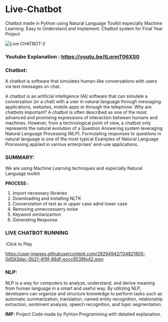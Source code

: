 # Live-Chatbot

Chatbot made in Python using Natural Language Toolkit especially Machine Learning. Easy to Understand and Implement. Chatbot system for Final Year Project 

![Live CHATBOT-2](https://user-images.githubusercontent.com/28294942/134822533-35c1e851-1dde-44d6-9113-39dff062239f.gif)


### Youtube Explanation : https://youtu.be/tLormT06XS0

### Chatbot: 
A chatbot is software that simulates human-like conversations with users via text messages on chat.

A chatbot is an artificial intelligence (AI) software that can simulate a conversation (or a chat) with a user in natural language through messaging applications, websites, mobile apps or through the telephone.
Why are chatbots important? A chatbot is often described as one of the most advanced and promising expressions of interaction between humans and machines. However, from a technological point of view, a chatbot only represents the natural evolution of a Question Answering system leveraging Natural Language Processing (NLP). Formulating responses to questions in natural language is one of the most typical Examples of Natural Language Processing applied in various enterprises’ end-use applications.

### SUMMARY:

We are using Machine Learning techniques and especially Natural Language toolkit

**PROCESS :**
1. Import necessary libraries
2. Downloading and installing NLTK
3. Converstation of test as in upper case adnd lower case
4. Removing unneccessarry noise
5. Keyword similarizartion
6. Generating Response

### LIVE CHATBOT RUNNING
:Click to Play

https://user-images.githubusercontent.com/28294942/134821805-0d593dac-0b21-4f9f-88df-eccc9539fe42.mov



### NLP:

NLP is a way for computers to analyze, understand, and derive meaning from human language in a smart and useful way. By utilizing NLP, developers can organize and structure knowledge to perform tasks such as automatic summarization, translation, named entity recognition, relationship extraction, sentiment analysis, speech recognition, and topic segmentation.

**IMP**: Project Code made by Pyhton Programming with detailed explanation.



